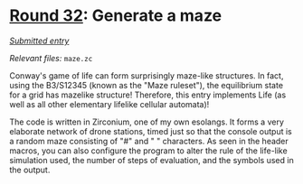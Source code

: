 # [Round 32](https://cg.esolangs.gay/32/): Generate a maze

[*Submitted entry*](https://cg.esolangs.gay/32/#7)

*Relevant files:* `maze.zc`

Conway's game of life can form surprisingly maze-like structures. In fact, using the B3/S12345 (known as the "Maze ruleset"),
the equilibrium state for a grid has mazelike structure! Therefore, this entry implements Life (as well as all other elementary
lifelike cellular automata)!

The code is written in Zirconium, one of my own esolangs. It forms a very elaborate network of drone stations, timed
just so that the console output is a random maze consisting of "#" and " " characters. As seen in the header macros,
you can also configure the program to alter the rule of the life-like simulation used, the number of steps of 
evaluation, and the symbols used in the output.
